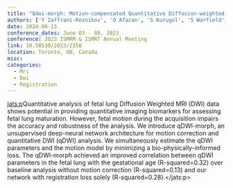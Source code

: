 ```yaml
---
title: "Qdwi-morph: Motion-compensated Quantitative Diffusion-weighted Mri Analysis For Fetal Lung Maturity Assessment"
authors: ['Y Zaffrani-Reznikov', 'O Afacan', 'S Kurugol', 'S Warfield', 'M Freiman']
date: 2024-08-15
conference_dates: June 03 - 08, 2023
conference: 2023 ISMRM & ISMRT Annual Meeting
link: 10.58530/2023/2350
location: Toronto, ON, Canada
misc:  
categories: 
  - Mri
  - Dwi
  - Registration
---
```

<jats:p>Quantitative analysis of fetal lung Diffusion Weighted MRI (DWI) data shows potential in providing quantitative imaging biomarkers for assessing fetal lung maturation. However, fetal motion during the acquisition impairs the accuracy and robustness of the analysis. We introduce qDWI-morph, an unsupervised deep-neural network architecture for motion correction and quantitative DWI (qDWI) analysis. We simultaneously estimate the qDWI parameters and the motion model by minimizing a bio-physically-informed loss. The qDWI-morph achieved an improved correlation between qDWI parameters in the fetal lung with the gestational age (R-squared=0.32) over baseline analysis without motion correction (R-squared=0.13) and our network with registration loss solely (R-squared=0.28).</jats:p>
                    